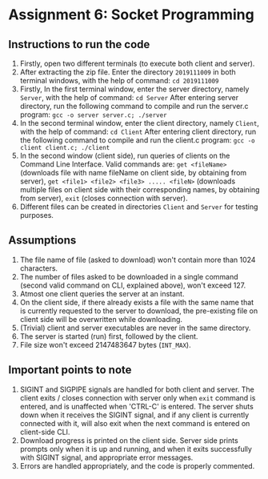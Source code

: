 # Assignment 6: Socket Programming

## Instructions to run the code

1. Firstly, open two different terminals (to execute both client and server).
2. After extracting the zip file. Enter the directory `2019111009` in both terminal windows, with the help of command:
`cd 2019111009`
3. Firstly, In the first terminal window, enter the server directory, namely `Server`, with the help of command:
`cd Server`
After entering server directory, run the following command to compile and run the server.c program:
`gcc -o server server.c; ./server`
4. In the second terminal window, enter the client directory, namely `Client`, with the help of command:
`cd Client`
After entering client directory, run the following command to compile and run the client.c program:
`gcc -o client client.c; ./client`
5. In the second window (client side), run queries of clients on the Command Line Interface. Valid commands are:
`get <fileName>` (downloads file with name fileName on client side, by obtaining from server),
`​get <file1> <file2> <file3> ..... <fileN>` (downloads multiple files on client side with their corresponding names, by obtaining from server),
`​exit` (closes connection with server).
6. Different files can be created in directories `Client` and `Server` for testing purposes.

## Assumptions 

1. The file name of file (asked to download) won't contain more than 1024 characters.
2. The number of files asked to be downloaded in a single command (second valid command on CLI, explained above), won't exceed 127.
3. Atmost one client queries the server at an instant.
4. On the client side, if there already exists a file with the same name that is currently requested to the server to download, the pre-existing file on client side will be overwritten while downloading.
5. (Trivial) client and server executables are never in the same directory.
6. The server is started (run) first, followed by the client.
7. File size won't exceed 2147483647 bytes (`INT_MAX`).

## Important points to note

1. SIGINT and SIGPIPE signals are handled for both client and server. The client exits / closes connection with server only when `exit` command is entered, and is unaffected when 'CTRL-C' is entered. The server shuts down when it receives the SIGINT signal, and if any client is currently connected with it, will also exit when the next command is entered on client-side CLI.
2. Download progress is printed on the client side. Server side prints prompts only when it is up and running, and when it exits successfully with SIGINT signal, and appropriate error messages.
3. Errors are handled appropriately, and the code is properly commented.

